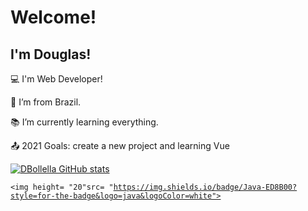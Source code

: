 # Welcome!

 

## I'm Douglas!

 

:computer: I'm Web Developer!

:house_with_garden: I’m from Brazil.

:books: I’m currently learning everything.

:outbox_tray: 2021 Goals: create a new project and learning Vue




[![DBollella GitHub stats](https://github-readme-stats.vercel.app/api?username=DBollella)](https://github.com/DBollella/github-readme-stats)



<code><img height= "20"src= "https://img.shields.io/badge/Java-ED8B00?style=for-the-badge&logo=java&logoColor=white"></code>

